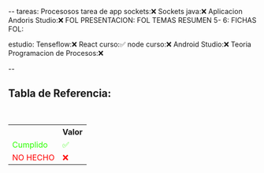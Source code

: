 --
tareas:
Procesosos tarea de app sockets:❌
Sockets java:❌
Aplicacion Andoris Studio:❌
FOL PRESENTACION:
FOL TEMAS RESUMEN 5- 6:
FICHAS FOL:

estudio:
Tenseflow:❌
React curso:✅
node curso:❌
Android Studio:❌
Teoria Programacion de Procesos:❌

--

<div  class="bc-diario">
<h2> Tabla de Referencia:</h2>
<table class="table-diario">
  <tr class="tr-diario">
    <th class="th-diario"></th>
    <th class="th-diario">Valor</th>
  </tr>
  <tr class="tr-diario">
    <td class="td-diario" style="color:2bff00">Cumplido</td>
    <td class="td-diario" style="color:2bff00">✅</td>
  </tr>
  <tr class="tr-diario">
    <td class="td-diario" style="color:red">NO HECHO</td>
    <td class="td-diario" style="color:red">❌</td>
  </tr>
</table>
